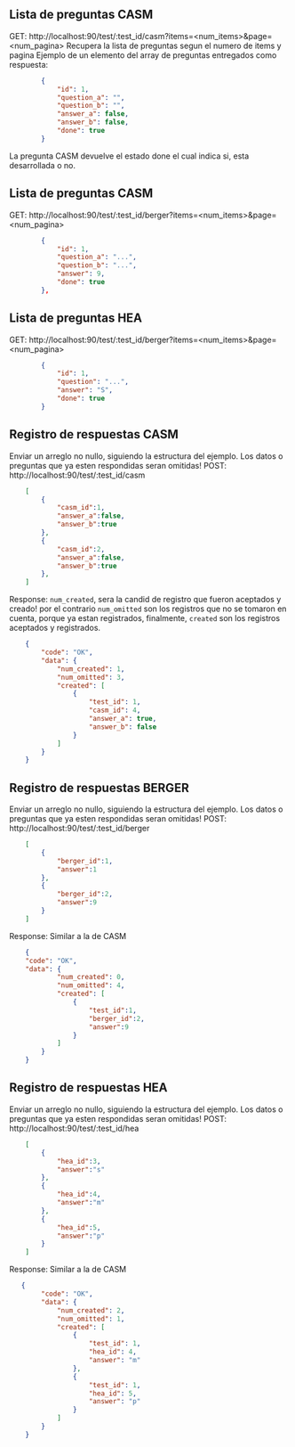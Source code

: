 ## Lista de preguntas CASM
GET: http://localhost:90/test/:test_id/casm?items=<num_items>&page=<num_pagina>
Recupera la lista de preguntas segun el numero de items y pagina
Ejemplo de un elemento del array de preguntas entregados como respuesta:

```json
        {
            "id": 1,
            "question_a": "",
            "question_b": "",
            "answer_a": false,
            "answer_b": false,
            "done": true
        }
```
La pregunta CASM devuelve el estado done el cual indica si, esta desarrollada o no.

## Lista de preguntas CASM
GET: http://localhost:90/test/:test_id/berger?items=<num_items>&page=<num_pagina>

```json
        {
            "id": 1,
            "question_a": "...",
            "question_b": "...",
            "answer": 9,
            "done": true
        },
```

## Lista de preguntas HEA
GET: http://localhost:90/test/:test_id/berger?items=<num_items>&page=<num_pagina>

```json
        {
            "id": 1,
            "question": "...",
            "answer": "S",
            "done": true
        }
```

 
## Registro de respuestas CASM
Enviar un arreglo no nullo, siguiendo la estructura del ejemplo.
Los datos o preguntas que ya esten respondidas seran omitidas!
POST: http://localhost:90/test/:test_id/casm
```json
    [
        {            
            "casm_id":1,
            "answer_a":false,
            "answer_b":true
        },
        {           
            "casm_id":2,
            "answer_a":false,
            "answer_b":true
        },
    ]
```
Response: `num_created`, sera la candid de registro que fueron aceptados y creado!
por el contrario `num_omitted` son los registros que no se tomaron en cuenta, porque ya estan registrados, finalmente, `created` son los registros aceptados y registrados.

```json
    {
        "code": "OK",
        "data": {
            "num_created": 1,
            "num_omitted": 3,
            "created": [
                {
                    "test_id": 1,
                    "casm_id": 4,
                    "answer_a": true,
                    "answer_b": false
                }
            ]
        }
    }
```


## Registro de respuestas BERGER
Enviar un arreglo no nullo, siguiendo la estructura del ejemplo.
Los datos o preguntas que ya esten respondidas seran omitidas!
POST: http://localhost:90/test/:test_id/berger
```json
    [
        {
            "berger_id":1,
            "answer":1
        },
        {
            "berger_id":2,
            "answer":9
        }
    ]
```
Response: Similar a la de CASM

```json
    {
    "code": "OK",
    "data": {
            "num_created": 0,
            "num_omitted": 4,
            "created": [
                {
                    "test_id":1,
                    "berger_id":2,
                    "answer":9
                }  
            ]
        }
    }
```

## Registro de respuestas HEA
Enviar un arreglo no nullo, siguiendo la estructura del ejemplo.
Los datos o preguntas que ya esten respondidas seran omitidas!
POST: http://localhost:90/test/:test_id/hea
```json
    [
        {
            "hea_id":3,
            "answer":"s"
        },
        {
            "hea_id":4,
            "answer":"m"
        },
        {
            "hea_id":5,
            "answer":"p"
        }
    ]
```
Response: Similar a la de CASM

```json
   {
        "code": "OK",
        "data": {
            "num_created": 2,
            "num_omitted": 1,
            "created": [
                {
                    "test_id": 1,
                    "hea_id": 4,
                    "answer": "m"
                },
                {
                    "test_id": 1,
                    "hea_id": 5,
                    "answer": "p"
                }
            ]
        }
    }
```